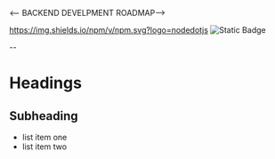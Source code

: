 <-- BACKEND DEVELPMENT ROADMAP-->

https://img.shields.io/npm/v/npm.svg?logo=nodedotjs
![Static Badge](https://img.shields.io/badge/:badgeContent)

--
# Headings
## Subheading
- list item one
- list item two



